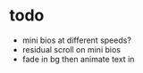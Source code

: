 # todo

* mini bios at different speeds?
* residual scroll on mini bios
* fade in bg then animate text in
